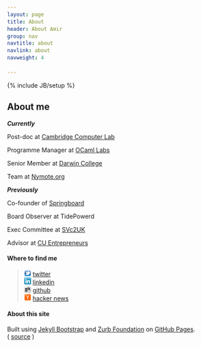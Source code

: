```yaml
---
layout: page
title: About
header: About Amir
group: nav
navtitle: about
navlink: about
navweight: 4

---
```

{% include JB/setup %}

## About me

***Currently***

Post-doc at [Cambridge Computer Lab][]

Programme Manager at [OCaml Labs][]

Senior Member at [Darwin College][]

Team at [Nymote.org][]

***Previously***

Co-founder of [Springboard][]

Board Observer at TidePowerd

Exec Committee at [SVc2UK][]

Advisor at [CU Entrepreneurs][]


[Cambridge Computer Lab]: http://www.cl.cam.ac.uk
[OCaml Labs]: http://www.cl.cam.ac.uk/projects/ocamllabs/
[CU Entrepreneurs]: http://www.cue.org.uk
[Darwin College]: http://www.darwin.cam.ac.uk
[Springboard]: http://springboard.com
[Nymote.org]: http://nymote.org
[SVc2UK]: http://svc2uk.com

#### Where to find me

> ![amirmc on twitter](/icons/twitter_16.png) [twitter][] <br />
> ![amir on linkedin](/icons/linkedin_16.png) [linkedin][] <br />
> ![amirmc on github](/icons/github_16.png) [github][] <br />
> ![amirmc on hacker news](/icons/yc_16.png) [hacker news][]

[twitter]: http://twitter.com/amirmc
[linkedin]: http://www.linkedin.com/in/amirchaudhry
[github]: https://github.com/amirmc
[hacker news]: http://news.ycombinator.com/threads?id=amirmc


#### About this site

Built using [Jekyll Bootstrap][] and [Zurb Foundation][] on [GitHub Pages][].  
( [source][] )


[GitHub Pages]: http://pages.github.com
[Jekyll Bootstrap]: http://jekyllbootstrap.com
[Zurb Foundation]: http://foundation.zurb.com
[source]: https://github.com/amirmc/amirmc.github.com
